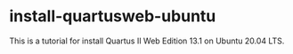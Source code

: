 # install-quartusweb-ubuntu
This is a tutorial for install Quartus II Web Edition 13.1 on Ubuntu 20.04 LTS.
